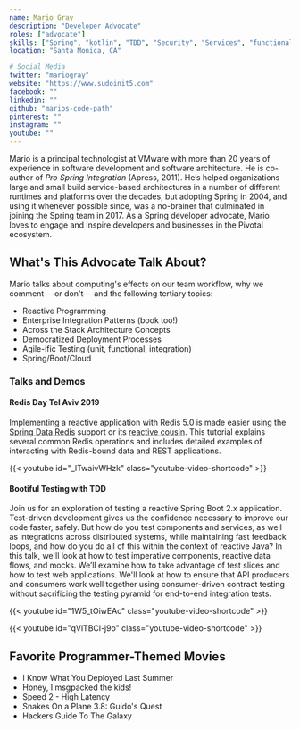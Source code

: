 ```yaml
---
name: Mario Gray
description: "Developer Advocate"
roles: ["advocate"]
skills: ["Spring", "kotlin", "TDD", "Security", "Services", "functional", "Kubernetes"]
location: "Santa Monica, CA"

# Social Media 
twitter: "mariogray"
website: "https://www.sudoinit5.com"
facebook: ""
linkedin: ""
github: "marios-code-path"
pinterest: ""
instagram: ""
youtube: ""
---
```

<!-- markdownlint-disable MD041-->
Mario is a principal technologist at VMware with more than 20 years of experience in software development and software architecture. He is co-author of _Pro Spring Integration_ (Apress, 2011). He’s helped organizations large and small build service-based architectures in a number of different runtimes and platforms over the decades, but adopting Spring in 2004, and using it whenever possible since, was a no-brainer that culminated in joining the Spring team in 2017. As a Spring developer advocate, Mario loves to engage and inspire developers and businesses in the Pivotal ecosystem.

<!--more-->

## What's This Advocate Talk About?

Mario talks about computing's effects on our team workflow, why we comment---or don't---and the following tertiary topics:

- Reactive Programming
- Enterprise Integration Patterns (book too!)
- Across the Stack Architecture Concepts
- Democratized Deployment Processes
- Agile-ific Testing (unit, functional, integration)
- Spring/Boot/Cloud

### Talks and Demos

#### Redis Day Tel Aviv 2019

Implementing a reactive application with Redis 5.0 is made easier using the [Spring Data Redis](https://spring.io/projects/spring-data-redis) support or its [reactive cousin](https://spring.io/guides/gs/spring-data-reactive-redis/). This tutorial explains several common Redis operations and includes detailed examples of interacting with Redis-bound data and REST applications.

{{< youtube id="_lTwaivWHzk" class="youtube-video-shortcode" >}}

#### Bootiful Testing with TDD

Join us for an exploration of testing a reactive Spring Boot 2.x application. Test-driven development gives us the confidence necessary to improve our code faster, safely. But how do you test components and services, as well as integrations across distributed systems, while maintaining fast feedback loops, and how do you do all of this within the context of reactive Java? In this talk, we'll look at how to test imperative components, reactive data flows, and mocks. We’ll examine how to take advantage of test slices and how to test web applications. We'll look at how to ensure that API producers and consumers work well together using consumer-driven contract testing without sacrificing the testing pyramid for end-to-end integration tests.

{{< youtube id="1W5_tOiwEAc" class="youtube-video-shortcode" >}}

{{< youtube id="qVlTBCl-j9o" class="youtube-video-shortcode" >}}

## Favorite Programmer-Themed Movies

- I Know What You Deployed Last Summer
- Honey, I msgpacked the kids!
- Speed 2 - High Latency
- Snakes On a Plane 3.8: Guido's Quest
- Hackers Guide To The Galaxy
